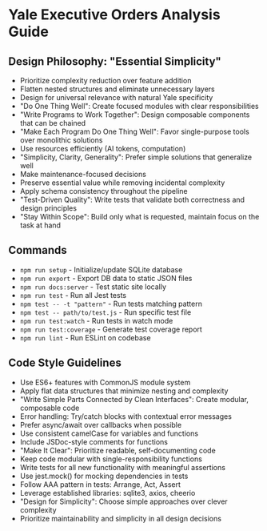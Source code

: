 # Yale Executive Orders Analysis Guide

## Design Philosophy: "Essential Simplicity"
- Prioritize complexity reduction over feature addition
- Flatten nested structures and eliminate unnecessary layers
- Design for universal relevance with natural Yale specificity
- "Do One Thing Well": Create focused modules with clear responsibilities
- "Write Programs to Work Together": Design composable components that can be chained
- "Make Each Program Do One Thing Well": Favor single-purpose tools over monolithic solutions
- Use resources efficiently (AI tokens, computation)
- "Simplicity, Clarity, Generality": Prefer simple solutions that generalize well
- Make maintenance-focused decisions
- Preserve essential value while removing incidental complexity
- Apply schema consistency throughout the pipeline
- "Test-Driven Quality": Write tests that validate both correctness and design principles
- "Stay Within Scope": Build only what is requested, maintain focus on the task at hand

## Commands
- `npm run setup` - Initialize/update SQLite database
- `npm run export` - Export DB data to static JSON files 
- `npm run docs:server` - Test static site locally
- `npm run test` - Run all Jest tests
- `npm test -- -t "pattern"` - Run tests matching pattern
- `npm test -- path/to/test.js` - Run specific test file
- `npm run test:watch` - Run tests in watch mode
- `npm run test:coverage` - Generate test coverage report
- `npm run lint` - Run ESLint on codebase

## Code Style Guidelines
- Use ES6+ features with CommonJS module system
- Apply flat data structures that minimize nesting and complexity
- "Write Simple Parts Connected by Clean Interfaces": Create modular, composable code
- Error handling: Try/catch blocks with contextual error messages
- Prefer async/await over callbacks when possible
- Use consistent camelCase for variables and functions
- Include JSDoc-style comments for functions
- "Make It Clear": Prioritize readable, self-documenting code
- Keep code modular with single-responsibility functions
- Write tests for all new functionality with meaningful assertions
- Use jest.mock() for mocking dependencies in tests
- Follow AAA pattern in tests: Arrange, Act, Assert
- Leverage established libraries: sqlite3, axios, cheerio
- "Design for Simplicity": Choose simple approaches over clever complexity
- Prioritize maintainability and simplicity in all design decisions